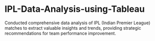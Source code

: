 # IPL-Data-Analysis-using-Tableau
Conducted comprehensive data analysis of IPL (Indian Premier League) matches to extract valuable insights and trends, providing strategic recommendations for team performance improvement.
